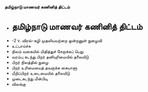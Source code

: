 **தமிழ்நாடு மாணவர் கணினித் திட்டம்**
- # தமிழ்நாடு மாணவர் கணினித் திட்டம்
- -2 v. விரல்-கழி முதலியவற்றை ஒன்றனுள் நுழைவி
- உட்பாய்ச்சு
- நிலம் வகையில் மிதித்துச் சேறாக்கப் பெறு
- வரம்பு கடந்து பிறர் தனியுரிமையில் தலையிடு
- பிறர் நிலத்தில் நுழை
- பிறர் உரிமையைத் தவறாக்க கையாளு
- மீறிப்பிறர் உடைமையில் தலையிடு
- முடைகடந்து மீன்பிடி
- விலங்கு

